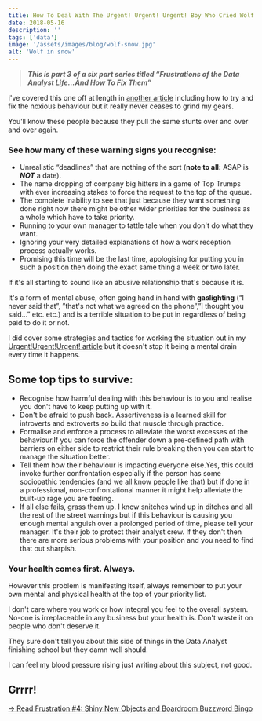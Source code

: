 ```yaml
---
title: How To Deal With The Urgent! Urgent! Urgent! Boy Who Cried Wolf
date: 2018-05-16
description: ''
tags: ['data']
image: '/assets/images/blog/wolf-snow.jpg'
alt: 'Wolf in snow'
---
```

> **_This is part 3 of a six part series titled &#8220;Frustrations of the Data Analyst Life&#8230;And How To Fix Them&#8221;_**

I've covered this one off at length in [another article](/urgent!-urgent!-urgent!-how-to-deal-when-someone-elses-poor-planning-becomes-your-emergency) including how to try and fix the noxious behaviour but it really never ceases to grind my gears.

You&#8217;ll know these people because they pull the same stunts over and over and over again.

### See how many of these warning signs you recognise:

- Unrealistic “deadlines” that are nothing of the sort (**note to all:** ASAP is _**NOT**_ a date).
- The name dropping of company big hitters in a game of Top Trumps with ever increasing stakes to force the request to the top of the queue.
- The complete inability to see that just because they want something done right now there might be other wider priorities for the business as a whole which have to take priority.
- Running to your own manager to tattle tale when you don't do what they want.
- Ignoring your very detailed explanations of how a work reception process actually works.
- Promising this time will be the last time, apologising for putting you in such a position then doing the exact same thing a week or two later.

If it's all starting to sound like an abusive relationship that's because it is.

It's a form of mental abuse, often going hand in hand with **gaslighting** (“I never said that”, ”that's not what we agreed on the phone”,”I thought you said…” etc. etc.) and is a terrible situation to be put in regardless of being paid to do it or not.

I did cover some strategies and tactics for working the situation out in my [Urgent!Urgent!Urgent! article](/urgent!-urgent!-urgent!-how-to-deal-when-someone-elses-poor-planning-becomes-your-emergency) but it doesn't stop it being a mental drain every time it happens.

## Some top tips to survive:

  - Recognise how harmful dealing with this behaviour is to you and realise you don't have to keep putting up with it.
  - Don't be afraid to push back. Assertiveness is a learned skill for introverts and extroverts so build that muscle through practice.
  - Formalise and enforce a process to alleviate the worst excesses of the behaviour.If you can force the offender down a pre-defined path with barriers on either side to restrict their rule breaking then you can start to manage the situation better.
  - Tell them how their behaviour is impacting everyone else.Yes, this could invoke further confrontation especially if the person has some sociopathic tendencies (and we all know people like that) but if done in a professional, non-confrontational manner it might help alleviate the built-up rage you are feeling.
  - If all else fails, grass them up. I know snitches wind up in ditches and all the rest of the street warnings but if this behaviour is causing you enough mental anguish over a prolonged period of time, please tell your manager. It's their job to protect their analyst crew. If they don't then there are more serious problems with your position and you need to find that out sharpish.

### Your health comes first. Always.

However this problem is manifesting itself, always remember to put your own mental and physical health at the top of your priority list.

I don't care where you work or how integral you feel to the overall system. No-one is irreplaceable in any business but your health is. Don't waste it on people who don't deserve it.

They sure don't tell you about this side of things in the Data Analyst finishing school but they damn well should.

I can feel my blood pressure rising just writing about this subject, not good.

## Grrrr!

[-> Read Frustration #4: Shiny New Objects and Boardroom Buzzword Bingo](/shiny-new-objects-and-boardroom-buzzword-bingo/)